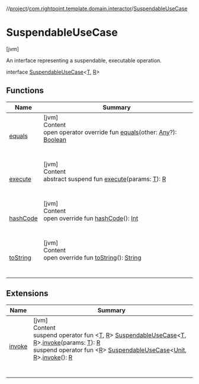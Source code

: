//[project](../../index.md)/[com.rightpoint.template.domain.interactor](../index.md)/[SuspendableUseCase](index.md)



# SuspendableUseCase
[jvm]

An interface representing a suspendable, executable operation.

interface [SuspendableUseCase](index.md)<[T](index.md), [R](index.md)>


## Functions

|  Name|  Summary|
|---|---|
| [equals](https://kotlinlang.org/api/latest/jvm/stdlib/kotlin/-any/equals.html)| [jvm]  <br>Content  <br>open operator override fun [equals](https://kotlinlang.org/api/latest/jvm/stdlib/kotlin/-any/equals.html)(other: [Any](https://kotlinlang.org/api/latest/jvm/stdlib/kotlin/-any/index.html)?): [Boolean](https://kotlinlang.org/api/latest/jvm/stdlib/kotlin/-boolean/index.html)  <br><br><br>
| [execute](execute.md)| [jvm]  <br>Content  <br>abstract suspend fun [execute](execute.md)(params: [T](index.md)): [R](index.md)  <br><br><br>
| [hashCode](https://kotlinlang.org/api/latest/jvm/stdlib/kotlin/-any/hash-code.html)| [jvm]  <br>Content  <br>open override fun [hashCode](https://kotlinlang.org/api/latest/jvm/stdlib/kotlin/-any/hash-code.html)(): [Int](https://kotlinlang.org/api/latest/jvm/stdlib/kotlin/-int/index.html)  <br><br><br>
| [toString](https://kotlinlang.org/api/latest/jvm/stdlib/kotlin/-any/to-string.html)| [jvm]  <br>Content  <br>open override fun [toString](https://kotlinlang.org/api/latest/jvm/stdlib/kotlin/-any/to-string.html)(): [String](https://kotlinlang.org/api/latest/jvm/stdlib/kotlin/-string/index.html)  <br><br><br>


## Extensions

|  Name|  Summary|
|---|---|
| [invoke](../invoke.md)| [jvm]  <br>Content  <br>suspend operator fun <[T](../invoke.md), [R](../invoke.md)> [SuspendableUseCase](index.md)<[T](../invoke.md), [R](../invoke.md)>.[invoke](../invoke.md)(params: [T](../invoke.md)): [R](../invoke.md)  <br>suspend operator fun <[R](../invoke.md)> [SuspendableUseCase](index.md)<[Unit](https://kotlinlang.org/api/latest/jvm/stdlib/kotlin/-unit/index.html), [R](../invoke.md)>.[invoke](../invoke.md)(): [R](../invoke.md)  <br><br><br>
